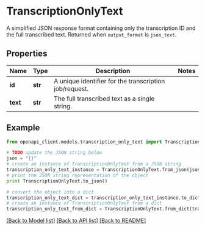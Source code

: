 # TranscriptionOnlyText

A simplified JSON response format containing only the transcription ID and the full transcribed text. Returned when `output_format` is `json_text`.

## Properties
Name | Type | Description | Notes
------------ | ------------- | ------------- | -------------
**id** | **str** | A unique identifier for the transcription job/request. | 
**text** | **str** | The full transcribed text as a single string. | 

## Example

```python
from openapi_client.models.transcription_only_text import TranscriptionOnlyText

# TODO update the JSON string below
json = "{}"
# create an instance of TranscriptionOnlyText from a JSON string
transcription_only_text_instance = TranscriptionOnlyText.from_json(json)
# print the JSON string representation of the object
print TranscriptionOnlyText.to_json()

# convert the object into a dict
transcription_only_text_dict = transcription_only_text_instance.to_dict()
# create an instance of TranscriptionOnlyText from a dict
transcription_only_text_from_dict = TranscriptionOnlyText.from_dict(transcription_only_text_dict)
```
[[Back to Model list]](../README.md#documentation-for-models) [[Back to API list]](../README.md#documentation-for-api-endpoints) [[Back to README]](../README.md)


